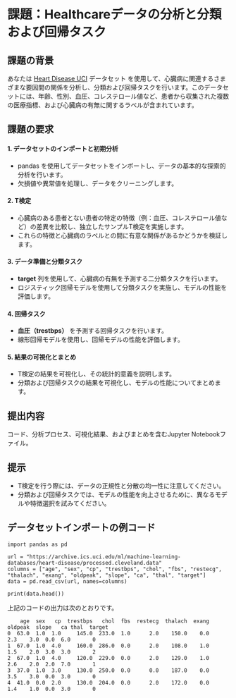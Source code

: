 # 課題：Healthcareデータの分析と分類および回帰タスク

## 課題の背景
あなたは [Heart Disease UCI](https://archive.ics.uci.edu/dataset/45/heart+disease) データセット を使用して、心臓病に関連するさまざまな要因間の関係を分析し、分類および回帰タスクを行います。このデータセットには、年齢、性別、血圧、コレステロール値など、患者から収集された複数の医療指標、および心臓病の有無に関するラベルが含まれています。

## 課題の要求
#### 1. データセットのインポートと初期分析
- pandas を使用してデータセットをインポートし、データの基本的な探索的分析を行います。
- 欠損値や異常値を処理し、データをクリーニングします。
#### 2. T検定
- 心臓病のある患者とない患者の特定の特徴（例：血圧、コレステロール値など）の差異を比較し、独立したサンプルT検定を実施します。
- これらの特徴と心臓病のラベルとの間に有意な関係があるかどうかを検証します。
#### 3. データ準備と分類タスク
- **target** 列を使用して、心臓病の有無を予測する二分類タスクを行います。
- ロジスティック回帰モデルを使用して分類タスクを実施し、モデルの性能を評価します。
#### 4. 回帰タスク
- **血圧（trestbps）** を予測する回帰タスクを行います。
- 線形回帰モデルを使用し、回帰モデルの性能を評価します。
#### 5. 結果の可視化とまとめ
- T検定の結果を可視化し、その統計的意義を説明します。
- 分類および回帰タスクの結果を可視化し、モデルの性能についてまとめます。

## 提出内容
コード、分析プロセス、可視化結果、およびまとめを含むJupyter Notebookファイル。

## 提示
- T検定を行う際には、データの正規性と分散の均一性に注意してください。
- 分類および回帰タスクでは、モデルの性能を向上させるために、異なるモデルや特徴選択を試みてください。

## データセットインポートの例コード
```
import pandas as pd

url = "https://archive.ics.uci.edu/ml/machine-learning-databases/heart-disease/processed.cleveland.data"
columns = ["age", "sex", "cp", "trestbps", "chol", "fbs", "restecg", "thalach", "exang", "oldpeak", "slope", "ca", "thal", "target"]
data = pd.read_csv(url, names=columns)

print(data.head())
```
上記のコードの出力は次のとおりです。
```
    age  sex   cp  trestbps   chol  fbs  restecg  thalach  exang  oldpeak  slope   ca thal  target
0  63.0  1.0  1.0     145.0  233.0  1.0      2.0    150.0    0.0      2.3    3.0  0.0  6.0       0
1  67.0  1.0  4.0     160.0  286.0  0.0      2.0    108.0    1.0      1.5    2.0  3.0  3.0       2
2  67.0  1.0  4.0     120.0  229.0  0.0      2.0    129.0    1.0      2.6    2.0  2.0  7.0       1
3  37.0  1.0  3.0     130.0  250.0  0.0      0.0    187.0    0.0      3.5    3.0  0.0  3.0       0
4  41.0  0.0  2.0     130.0  204.0  0.0      2.0    172.0    0.0      1.4    1.0  0.0  3.0       0
```

